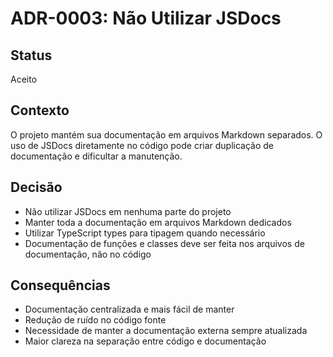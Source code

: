 # ADR-0003: Não Utilizar JSDocs

## Status

Aceito

## Contexto

O projeto mantém sua documentação em arquivos Markdown separados. O uso de JSDocs diretamente no código pode criar duplicação de documentação e dificultar a manutenção.

## Decisão

- Não utilizar JSDocs em nenhuma parte do projeto
- Manter toda a documentação em arquivos Markdown dedicados
- Utilizar TypeScript types para tipagem quando necessário
- Documentação de funções e classes deve ser feita nos arquivos de documentação, não no código

## Consequências

- Documentação centralizada e mais fácil de manter
- Redução de ruído no código fonte
- Necessidade de manter a documentação externa sempre atualizada
- Maior clareza na separação entre código e documentação
